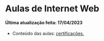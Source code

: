 # Aulas de Internet Web
#### Última atualização feita: 17/04/2023

- Conteúdo das aulas:
[certificações.](https://github.com/heloreal17/heloreal17/wiki/CERTIFICA%C3%87%C3%95ES)
